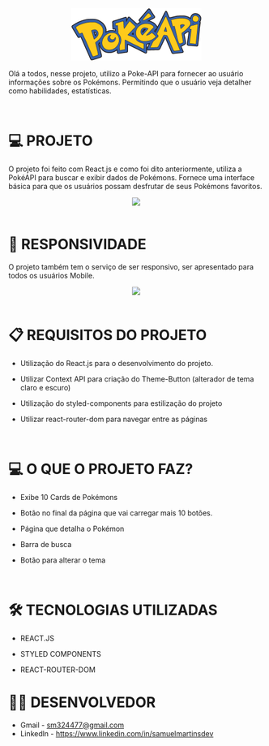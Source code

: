 <div align='center'>
<img src="https://raw.githubusercontent.com/PokeAPI/media/master/logo/pokeapi_256.png">
</div>

Olá a todos, nesse projeto, utilizo a Poke-API para fornecer ao usuário informações sobre os Pokémons. Permitindo que o usuário veja detalher como habilidades, estatísticas.

<br>

# 💻 PROJETO

O projeto foi feito com React.js e como foi dito anteriormente, utiliza a PokéAPI para buscar e exibir dados de Pokémons. Fornece uma interface básica para que os usuários possam desfrutar de seus Pokémons favoritos.

<div align='center'>
<img src="./public/design/Pokedex-api-Desktop.gif">
</div>
<br>

# 📱 RESPONSIVIDADE

O projeto também tem o serviço de ser responsivo, ser apresentado para todos os usuários Mobile.

<div align='center'>
<img src="./public/design/Pokedex-api-MOBILE.gif">
</div>

<br>

# 📋 REQUISITOS DO PROJETO

- Utilização do React.js para o desenvolvimento do projeto.

- Utilizar Context API para criação do Theme-Button (alterador de tema claro e escuro)

- Utilização do styled-components para estilização do projeto

- Utilizar react-router-dom para navegar entre as páginas

<br>

# 💻 O QUE O PROJETO FAZ?

- Exibe 10 Cards de Pokémons

- Botão no final da página que vai carregar mais 10 botões.

- Página que detalha o Pokémon

- Barra de busca 

- Botão para alterar o tema

<br>

# 🛠 TECNOLOGIAS UTILIZADAS

- REACT.JS

- STYLED COMPONENTS

- REACT-ROUTER-DOM

# 👨‍💻 DESENVOLVEDOR 

- Gmail - sm324477@gmail.com
- Linkedln - https://www.linkedin.com/in/samuelmartinsdev